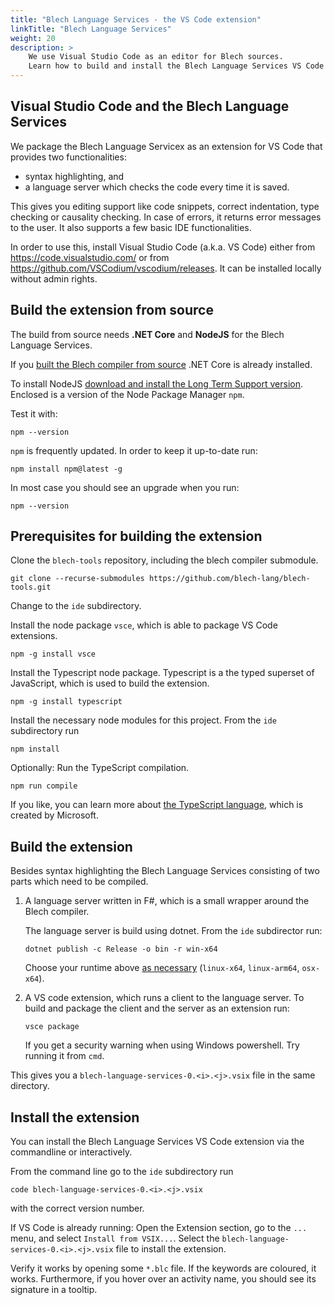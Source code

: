 ```yaml
---
title: "Blech Language Services - the VS Code extension"
linkTitle: "Blech Language Services"
weight: 20
description: >
    We use Visual Studio Code as an editor for Blech sources. 
    Learn how to build and install the Blech Language Services VS Code extension from source.
---
```


## Visual Studio Code and the Blech Language Services

We package the Blech Language Servicex as an extension for VS Code that provides two functionalities: 
- syntax highlighting, and 
- a language server which checks the code every time it is saved.

This gives you editing support like code snippets, correct indentation, type checking or causality checking. 
In case of errors, it returns error messages to the user.
It also supports a few basic IDE functionalities.

In order to use this, install Visual Studio Code (a.k.a. VS Code) either from https://code.visualstudio.com/ or from https://github.com/VSCodium/vscodium/releases. 
It can be installed locally without admin rights. 

## Build the extension from source

The build from source needs **.NET Core** and **NodeJS** for the Blech Language Services.

If you [built the Blech compiler from source](/docs/getting-started/blechc/#build-blechc-from-source) .NET Core is already installed.

To install NodeJS [download and install the Long Term Support version](https://nodejs.org/).
Enclosed is a version of the Node Package Manager `npm`.

Test it with:
```
npm --version
```

`npm` is frequently updated. In order to keep it up-to-date run:
```
npm install npm@latest -g
```

In most case you should see an upgrade when you run:
```
npm --version
```

## Prerequisites for building the extension

Clone the `blech-tools` repository, including the blech compiler submodule.

```
git clone --recurse-submodules https://github.com/blech-lang/blech-tools.git
```

Change to the `ide` subdirectory.

Install the node package `vsce`, which is able to package VS Code extensions.

```
npm -g install vsce
```

Install the Typescript node package. Typescript is a the typed superset of JavaScript, which is used to build the extension.

```
npm -g install typescript
```

Install the necessary node modules for this project.
From the `ide` subdirectory run 
```
npm install
```

Optionally: Run the TypeScript compilation. 
```
npm run compile
```

If you like, you can learn more about [the TypeScript language](https://www.typescriptlang.org), which is created by Microsoft.


## Build the extension

Besides syntax highlighting the Blech Language Services consisting of two parts which need to be compiled.

1. A language server written in F#, which is a small wrapper around the Blech compiler.
    
    The language server is build using dotnet. From the `ide` subdirector run:
    
    ```
    dotnet publish -c Release -o bin -r win-x64 
    ```
    Choose your runtime above [as necessary](https://docs.microsoft.com/de-de/dotnet/core/rid-catalog) (`linux-x64`, `linux-arm64`, `osx-x64`).

2. A VS code extension, which runs a client to the language server.
    To build and package the client and the server as an extension run: 
    
    ``` 
    vsce package
    ```  
    
    If you get a security warning when using Windows powershell. Try running it from `cmd`.


This gives you a `blech-language-services-0.<i>.<j>.vsix` file in the same directory. 


## Install the extension 

You can install the Blech Language Services VS Code extension via the commandline or interactively.

From the command line go to the `ide` subdirectory run
```
code blech-language-services-0.<i>.<j>.vsix
```
with the correct version number.

If VS Code is already running: 
Open the Extension section, go to the `...` menu, and select `Install from VSIX...`.
Select the `blech-language-services-0.<i>.<j>.vsix` file to install the extension.

Verify it works by opening some `*.blc` file. 
If the keywords are coloured, it works. 
Furthermore, if you hover over an activity name, you should see its signature in a tooltip.
